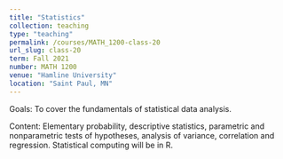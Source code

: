 ```yaml
---
title: "Statistics"
collection: teaching
type: "teaching"
permalink: /courses/MATH_1200-class-20
url_slug: class-20
term: Fall 2021
number: MATH 1200
venue: "Hamline University"
location: "Saint Paul, MN"
---
```


Goals: To cover the fundamentals of statistical data analysis.

Content: Elementary probability, descriptive statistics, parametric and nonparametric tests of hypotheses, analysis of variance, correlation and regression. Statistical computing will be in R.
